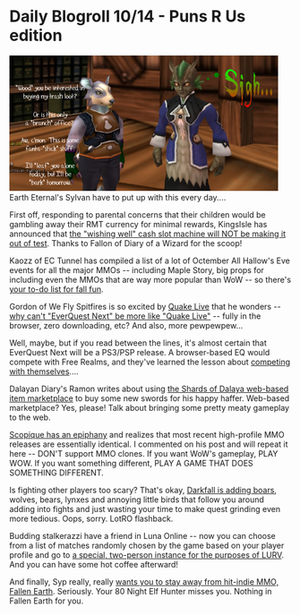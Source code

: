 # Daily Blogroll 10/14 - Puns R Us edition

![Sorry....](../uploads/2009/10/eebark.png "Sorry....")
Earth Eternal's Sylvan have to put up with this every day....

First off, responding to parental concerns that their children would be gambling away their RMT currency for minimal rewards, KingsIsle has announced that [the "wishing well" cash slot machine will NOT be making it out of test](http://diaryofawizard.com/main/2009/10/13/wizard101-the-wishing-well-will-not-be-going-live/). Thanks to Fallon of Diary of a Wizard for the scoop!

Kaozz of EC Tunnel has compiled a list of a lot of Octember All Hallow's Eve events for all the major MMOs -- including Maple Story, big props for including even the MMOs that are way more popular than WoW -- so there's [your to-do list for fall fun](http://ectunnel.wordpress.com/2009/10/13/fun-events-in-october/).

Gordon of We Fly Spitfires is so excited by [Quake Live](http://www.quakelive.com/) that he wonders -- [why can't "EverQuest Next" be more like "Quake Live"](http://blog.weflyspitfires.com/2009/10/13/everquest-in-your-browser/) -- fully in the browser, zero downloading, etc? And also, more pewpewpew... 

Well, maybe, but if you read between the lines, it's almost certain that EverQuest Next will be a PS3/PSP release. A browser-based EQ would compete with Free Realms, and they've learned the lesson about [competing with themselves](http://eq2players.com)....

Dalayan Diary's Ramon writes about using [the Shards of Dalaya web-based item marketplace](http://dalayan.wordpress.com/2009/10/13/oric-is-happy-about-new-weapons/) to buy some new swords for his happy haffer. Web-based marketplace? Yes, please! Talk about bringing some pretty meaty gameplay to the web.

[Scopique has an epiphany](http://www.cedarstreet.net/2009/10/i-want-to-be-done-with-this.html) and realizes that most recent high-profile MMO releases are essentially identical. I commented on his post and will repeat it here -- DON'T support MMO clones. If you want WoW's gameplay, PLAY WOW. If you want something different, PLAY A GAME THAT DOES SOMETHING DIFFERENT.

Is fighting other players too scary? That's okay, [Darkfall is adding boars](http://syncaine.wordpress.com/2009/10/13/mmo-fluff-what-is-it/), wolves, bears, lynxes and annoying little birds that follow you around adding into fights and just wasting your time to make quest grinding even more tedious. Oops, sorry. LotRO flashback.

Budding stalkerazzi have a friend in Luna Online -- now you can choose from a list of matches randomly chosen by the game based on your player profile and go to [a special, two-person instance for the purposes of LURV](http://exploringwar.wordpress.com/2009/10/13/luna-online-whats-a-dating-dungeon/). And you can have some hot coffee afterward!

And finally, Syp really, really [wants you to stay away from hit-indie MMO, Fallen Earth](http://biobreak.wordpress.com/2009/10/13/why-you-shouldnt-play-fallen-earth/). Seriously. Your 80 Night Elf Hunter misses you. Nothing in Fallen Earth for you.

